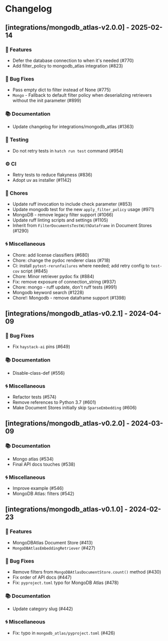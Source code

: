 # Changelog

## [integrations/mongodb_atlas-v2.0.0] - 2025-02-14

### 🚀 Features

- Defer the database connection to when it's needed (#770)
- Add filter_policy to mongodb_atlas integration (#823)

### 🐛 Bug Fixes

- Pass empty dict to filter instead of None (#775)
- `Mongo` - Fallback to default filter policy when deserializing retrievers without the init parameter (#899)

### 📚 Documentation

- Update changelog for integrations/mongodb_atlas (#1363)

### 🧪 Testing

- Do not retry tests in `hatch run test` command (#954)

### ⚙️ CI

- Retry tests to reduce flakyness (#836)
- Adopt uv as installer (#1142)

### 🧹 Chores

- Update ruff invocation to include check parameter (#853)
- Update mongodb test for the new `apply_filter_policy` usage (#971)
- MongoDB - remove legacy filter support (#1066)
- Update ruff linting scripts and settings (#1105)
- Inherit from `FilterDocumentsTestWithDataframe` in Document Stores (#1290)

### 🌀 Miscellaneous

- Chore: add license classifiers (#680)
- Chore: change the pydoc renderer class (#718)
- Ci: install `pytest-rerunfailures` where needed; add retry config to `test-cov` script (#845)
- Chore: Minor retriever pydoc fix (#884)
- Fix: remove exposure of connection_string (#937)
- Chore: mongo - ruff update, don't ruff tests (#991)
- Mongodb keyword search (#1228)
- Chore!: Mongodb - remove dataframe support (#1398)

## [integrations/mongodb_atlas-v0.2.1] - 2024-04-09

### 🐛 Bug Fixes

- Fix `haystack-ai` pins (#649)

### 📚 Documentation

- Disable-class-def (#556)

### 🌀 Miscellaneous

- Refactor tests (#574)
- Remove references to Python 3.7 (#601)
- Make Document Stores initially skip `SparseEmbedding` (#606)

## [integrations/mongodb_atlas-v0.2.0] - 2024-03-09

### 📚 Documentation

- Mongo atlas (#534)
- Final API docs touches (#538)

### 🌀 Miscellaneous

- Improve example (#546)
- MongoDB Atlas: filters (#542)

## [integrations/mongodb_atlas-v0.1.0] - 2024-02-23

### 🚀 Features

- MongoDBAtlas Document Store (#413)
- `MongoDBAtlasEmbeddingRetriever` (#427)

### 🐛 Bug Fixes

- Remove filters from `MongoDBAtlasDocumentStore.count()` method (#430)
- Fix order of API docs (#447)
- Fix: `pyproject.toml` typo for MongoDB Atlas (#478)

### 📚 Documentation

- Update category slug (#442)

### 🌀 Miscellaneous

- Fix: typo in `mongodb_atlas/pyproject.toml` (#426)

<!-- generated by git-cliff -->

